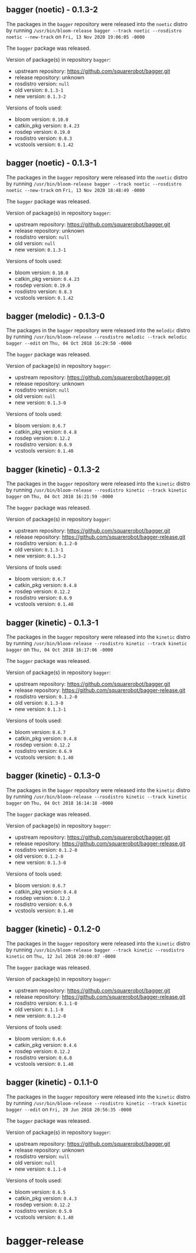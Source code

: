 ## bagger (noetic) - 0.1.3-2

The packages in the `bagger` repository were released into the `noetic` distro by running `/usr/bin/bloom-release bagger --track noetic --rosdistro noetic --new-track` on `Fri, 13 Nov 2020 19:06:05 -0000`

The `bagger` package was released.

Version of package(s) in repository `bagger`:

- upstream repository: https://github.com/squarerobot/bagger.git
- release repository: unknown
- rosdistro version: `null`
- old version: `0.1.3-1`
- new version: `0.1.3-2`

Versions of tools used:

- bloom version: `0.10.0`
- catkin_pkg version: `0.4.23`
- rosdep version: `0.19.0`
- rosdistro version: `0.8.3`
- vcstools version: `0.1.42`


## bagger (noetic) - 0.1.3-1

The packages in the `bagger` repository were released into the `noetic` distro by running `/usr/bin/bloom-release bagger --track noetic --rosdistro noetic --new-track` on `Fri, 13 Nov 2020 18:48:49 -0000`

The `bagger` package was released.

Version of package(s) in repository `bagger`:

- upstream repository: https://github.com/squarerobot/bagger.git
- release repository: unknown
- rosdistro version: `null`
- old version: `null`
- new version: `0.1.3-1`

Versions of tools used:

- bloom version: `0.10.0`
- catkin_pkg version: `0.4.23`
- rosdep version: `0.19.0`
- rosdistro version: `0.8.3`
- vcstools version: `0.1.42`


## bagger (melodic) - 0.1.3-0

The packages in the `bagger` repository were released into the `melodic` distro by running `/usr/bin/bloom-release --rosdistro melodic --track melodic bagger --edit` on `Thu, 04 Oct 2018 16:29:50 -0000`

The `bagger` package was released.

Version of package(s) in repository `bagger`:

- upstream repository: https://github.com/squarerobot/bagger.git
- release repository: unknown
- rosdistro version: `null`
- old version: `null`
- new version: `0.1.3-0`

Versions of tools used:

- bloom version: `0.6.7`
- catkin_pkg version: `0.4.8`
- rosdep version: `0.12.2`
- rosdistro version: `0.6.9`
- vcstools version: `0.1.40`


## bagger (kinetic) - 0.1.3-2

The packages in the `bagger` repository were released into the `kinetic` distro by running `/usr/bin/bloom-release --rosdistro kinetic --track kinetic bagger` on `Thu, 04 Oct 2018 16:21:59 -0000`

The `bagger` package was released.

Version of package(s) in repository `bagger`:

- upstream repository: https://github.com/squarerobot/bagger.git
- release repository: https://github.com/squarerobot/bagger-release.git
- rosdistro version: `0.1.2-0`
- old version: `0.1.3-1`
- new version: `0.1.3-2`

Versions of tools used:

- bloom version: `0.6.7`
- catkin_pkg version: `0.4.8`
- rosdep version: `0.12.2`
- rosdistro version: `0.6.9`
- vcstools version: `0.1.40`


## bagger (kinetic) - 0.1.3-1

The packages in the `bagger` repository were released into the `kinetic` distro by running `/usr/bin/bloom-release --rosdistro kinetic --track kinetic bagger` on `Thu, 04 Oct 2018 16:17:06 -0000`

The `bagger` package was released.

Version of package(s) in repository `bagger`:

- upstream repository: https://github.com/squarerobot/bagger.git
- release repository: https://github.com/squarerobot/bagger-release.git
- rosdistro version: `0.1.2-0`
- old version: `0.1.3-0`
- new version: `0.1.3-1`

Versions of tools used:

- bloom version: `0.6.7`
- catkin_pkg version: `0.4.8`
- rosdep version: `0.12.2`
- rosdistro version: `0.6.9`
- vcstools version: `0.1.40`


## bagger (kinetic) - 0.1.3-0

The packages in the `bagger` repository were released into the `kinetic` distro by running `/usr/bin/bloom-release --rosdistro kinetic --track kinetic bagger` on `Thu, 04 Oct 2018 16:14:18 -0000`

The `bagger` package was released.

Version of package(s) in repository `bagger`:

- upstream repository: https://github.com/squarerobot/bagger.git
- release repository: https://github.com/squarerobot/bagger-release.git
- rosdistro version: `0.1.2-0`
- old version: `0.1.2-0`
- new version: `0.1.3-0`

Versions of tools used:

- bloom version: `0.6.7`
- catkin_pkg version: `0.4.8`
- rosdep version: `0.12.2`
- rosdistro version: `0.6.9`
- vcstools version: `0.1.40`


## bagger (kinetic) - 0.1.2-0

The packages in the `bagger` repository were released into the `kinetic` distro by running `/usr/bin/bloom-release bagger --track kinetic --rosdistro kinetic` on `Thu, 12 Jul 2018 20:00:07 -0000`

The `bagger` package was released.

Version of package(s) in repository `bagger`:

- upstream repository: https://github.com/squarerobot/bagger.git
- release repository: https://github.com/squarerobot/bagger-release.git
- rosdistro version: `0.1.1-0`
- old version: `0.1.1-0`
- new version: `0.1.2-0`

Versions of tools used:

- bloom version: `0.6.6`
- catkin_pkg version: `0.4.6`
- rosdep version: `0.12.2`
- rosdistro version: `0.6.8`
- vcstools version: `0.1.40`


## bagger (kinetic) - 0.1.1-0

The packages in the `bagger` repository were released into the `kinetic` distro by running `/usr/bin/bloom-release --rosdistro kinetic --track kinetic bagger --edit` on `Fri, 29 Jun 2018 20:56:35 -0000`

The `bagger` package was released.

Version of package(s) in repository `bagger`:

- upstream repository: https://github.com/squarerobot/bagger.git
- release repository: unknown
- rosdistro version: `null`
- old version: `null`
- new version: `0.1.1-0`

Versions of tools used:

- bloom version: `0.6.5`
- catkin_pkg version: `0.4.3`
- rosdep version: `0.12.2`
- rosdistro version: `0.5.0`
- vcstools version: `0.1.40`


# bagger-release